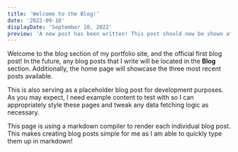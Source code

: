 ```yaml
---
title: 'Welcome to the Blog!'
date: '2022-09-10'
displayDate: 'September 10, 2022'
preview: 'A new post has been written! This post should now be shown at the top as the most recent post.'
---
```


Welcome to the blog section of my portfolio site, and the official first blog post! In the future, any blog posts that I write will be located in the **Blog** section. Additionally, the home page will showcase the three most recent posts available.

This is also serving as a placeholder blog post for development purposes. As you may expect, I need example content to test with so I can appropriately style these pages and tweak any data fetching logic as necessary.

This page is using a markdown compiler to render each individual blog post. This makes creating blog posts simple for me as I am able to quickly type them up in markdown!
